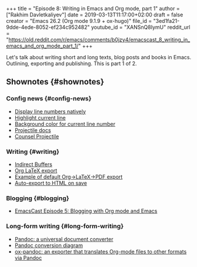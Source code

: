 +++
title = "Episode 8: Writing in Emacs and Org mode, part 1"
author = ["Rakhim Davletkaliyev"]
date = 2019-03-13T11:17:00+02:00
draft = false
creator = "Emacs 26.2 (Org mode 9.1.9 + ox-hugo)"
file_id = "3ed1fa21-9dde-4ede-8052-ef234c952482"
youtube_id = "XANSnQ8IymU"
reddit_url = "https://old.reddit.com/r/emacs/comments/b0jzy4/emacscast_8_writing_in_emacs_and_org_mode_part_1/"
+++

Let's talk about writing short and long texts, blog posts and books in Emacs. Outlining, exporting and publishing. This is part 1 of 2.


## Shownotes {#shownotes}


### Config news {#config-news}

-   [Display line numbers natively](https://github.com/emacs-mirror/emacs/blob/master/lisp/display-line-numbers.el)
-   [Highlight current line](https://emacsredux.com/blog/2013/04/02/highlight-current-line/)
-   [Background color for current line number](https://github.com/freetonik/emacs-dotfiles/blob/f967dc59d3e4f808e012ea2ba1c60f687cb54046/custom.el#L40)
-   [Projectile docs](https://projectile.readthedocs.io/en/latest/)
-   [Counsel Projectile](https://github.com/ericdanan/counsel-projectile)


### Writing {#writing}

-   [Indirect Buffers](https://www.gnu.org/software/emacs/manual/html%5Fnode/emacs/Indirect-Buffers.html)
-   [Org LaTeX export](https://orgmode.org/manual/LaTeX-export.html)
-   [Example of default Org->LaTeX->PDF export](https://github.com/freetonik/emacs-dotfiles/blob/master/init.pdf)
-   [Auto-export to HTML on save](https://gist.github.com/freetonik/0b9369eacbd0e9ed217e8badf8902d35)


### Blogging {#blogging}

-   [EmacsCast Episode 5: Blogging with Org mode and Emacs](https://emacscast.org/episode%5F5/)


### Long-form writing {#long-form-writing}

-   [Pandoc: a universal document converter](http://pandoc.org/)
-   [Pandoc conversion diagram](http://pandoc.org/diagram.jpg)
-   [ox-pandoc: an exporter that translates Org-mode files to other formats via Pandoc](https://github.com/kawabata/ox-pandoc)
